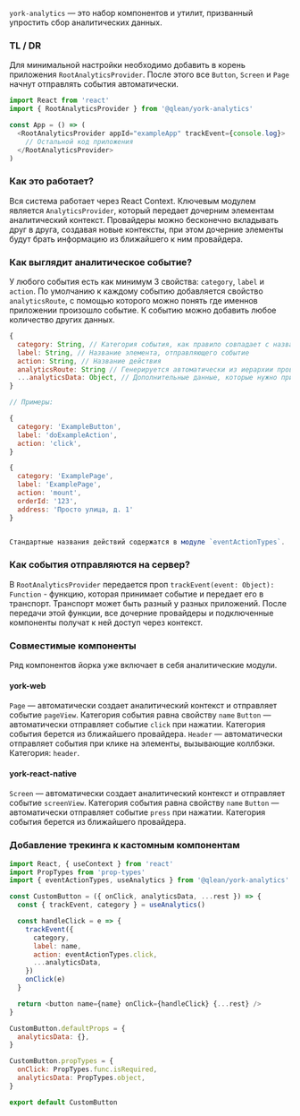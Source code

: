 `york-analytics` — это набор компонентов и утилит, призванный упростить сбор аналитических данных.

###  TL / DR
Для минимальной настройки необходимо добавить в корень приложения `RootAnalyticsProvider`. После этого все `Button`, `Screen` и `Page` начнут отправлять события автоматически.

```js static
import React from 'react'
import { RootAnalyticsProvider } from '@qlean/york-analytics'

const App = () => (
  <RootAnalyticsProvider appId="exampleApp" trackEvent={console.log}>
    // Остальной код приложения
  </RootAnalyticsProvider>
)
```

### Как это работает?

Вся система работает через React Context. Ключевым модулем является `AnalyticsProvider`, который передает дочерним элементам аналитический контекст. Провайдеры можно бесконечно вкладывать друг в друга, создавая новые контексты, при этом дочерние элементы будут брать информацию из ближайшего к ним провайдера.

### Как выглядит аналитическое событие?

У любого события есть как минимум 3 свойства: `category`, `label` и `action`. По умолчанию к каждому событию добавляется свойство `analyticsRoute`, с помощью которого можно понять где именнов приложении произошло событие. К событию можно добавить любое количество других данных.

```js static
{
  category: String, // Категория события, как правило совпадает с названием экрана или страницы
  label: String, // Название элемента, отправляющего событие
  action: String, // Название действия
  analyticsRoute: String // Генерируется автоматически из иерархии провайдеров
  ...analyticsData: Object, // Дополнительные данные, которые нужно приложить к событию
}

// Примеры:

{
  category: 'ExampleButton',
  label: 'doExampleAction',
  action: 'click',
}

{
  category: 'ExamplePage',
  label: 'ExamplePage',
  action: 'mount',
  orderId: '123',
  address: 'Просто улица, д. 1'
}


Стандартные названия действий содержатся в модуле `eventActionTypes`.
```

### Как события отправляются на сервер?

В `RootAnalyticsProvider` передается проп `trackEvent(event: Object): Function` - функцию, которая принимает событие и передает его в транспорт. Транспорт может быть разный у разных приложений. После передачи этой функции, все дочерние провайдеры и подключенные компоненты получат к ней доступ через контекст.

### Совместимые компоненты

Ряд компонентов йорка уже включает в себя аналитические модули.

#### york-web

`Page` — автоматически создает аналитический контекст и отправляет событие `pageView`. Категория события равна свойству `name`
`Button` — автоматически отправляет событие `click` при нажатии. Категория события берется из ближайшего провайдера.
`Header` — автоматически отправляет события при клике на элементы, вызывающие коллбэки. Категория: `header`.

#### york-react-native

`Screen` — автоматически создает аналитический контекст и отправляет событие `screenView`. Категория события равна свойству `name`
`Button` — автоматически отправляет событие `press` при нажатии. Категория события берется из ближайшего провайдера.

### Добавление трекинга к кастомным компонентам

```js static
import React, { useContext } from 'react'
import PropTypes from 'prop-types'
import { eventActionTypes, useAnalytics } from '@qlean/york-analytics'

const CustomButton = ({ onClick, analyticsData, ...rest }) => {
  const { trackEvent, category } = useAnalytics()

  const handleClick = e => {
    trackEvent({
      category,
      label: name,
      action: eventActionTypes.click,
      ...analyticsData,
    })
    onClick(e)
  }

  return <button name={name} onClick={handleClick} {...rest} />
}

CustomButton.defaultProps = {
  analyticsData: {},
}

CustomButton.propTypes = {
  onClick: PropTypes.func.isRequired,
  analyticsData: PropTypes.object,
}

export default CustomButton
```